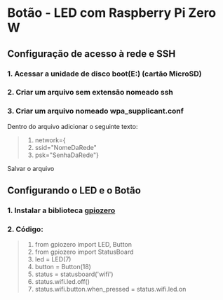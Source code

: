 # Botão - LED com Raspberry Pi Zero W
## Configuração de acesso à rede e SSH
### 1. Acessar a unidade de disco boot(E:) (cartão MicroSD)
### 2. Criar um arquivo sem extensão nomeado ssh
### 3. Criar um arquivo nomeado wpa_supplicant.conf
Dentro do arquivo adicionar o seguinte texto:

> 1. network={
>  2.    ssid="NomeDaRede"
>  3.    psk="SenhaDaRede"}

Salvar o arquivo

## Configurando o LED e o Botão
### 1. Instalar a biblioteca [gpiozero](https://gpiozero.readthedocs.io/en/stable/development.html)
### 2. Código:
>1. from gpiozero import LED, Button
>2. from gpiozero import StatusBoard
>3. led = LED(7)
>4. button = Button(18)
>5. status = statusboard('wifi')
>6. status.wifi.led.off()
>7. status.wifi.button.when_pressed = status.wifi.led.on
